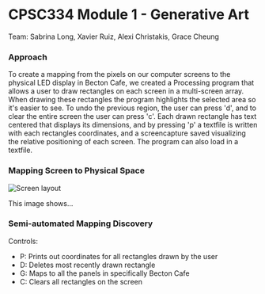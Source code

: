 # CPSC334 Module 1 - Generative Art
Team: Sabrina Long, Xavier Ruiz, Alexi Christakis, Grace Cheung

### Approach
To create a mapping from the pixels on our computer screens to the physical LED display in Becton Cafe, we created a Processing program that allows a user to draw rectangles on each screen in a multi-screen array. When drawing these rectangles the program highlights the selected area so it's easier to see. To undo the previous region, the user can press 'd', and to clear the entire screen the user can press 'c'. Each drawn rectangle has text centered that displays its dimensions, and by pressing 'p' a textfile is written with each rectangles coordinates, and a screencapture saved visualizing the relative positioning of each screen. The program can also load in a textfile.

### Mapping Screen to Physical Space
![Screen layout](https://github.com/slongarama/cpsc334-generative-art/blob/master/screendiagram.png)

This image shows...

### Semi-automated Mapping Discovery

Controls:
* P: Prints out coordinates for all rectangles drawn by the user
* D: Deletes most recently drawn rectangle
* G: Maps to all the panels in specifically Becton Cafe
* C: Clears all rectangles on the screen

